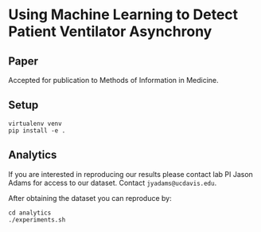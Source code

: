 # Using Machine Learning to Detect Patient Ventilator Asynchrony

## Paper
Accepted for publication to Methods of Information in Medicine.

## Setup

    virtualenv venv
    pip install -e .

## Analytics
If you are interested in reproducing our results please contact lab PI Jason Adams
for access to our dataset. Contact `jyadams@ucdavis.edu`.

After obtaining the dataset you can reproduce by:

    cd analytics
    ./experiments.sh
